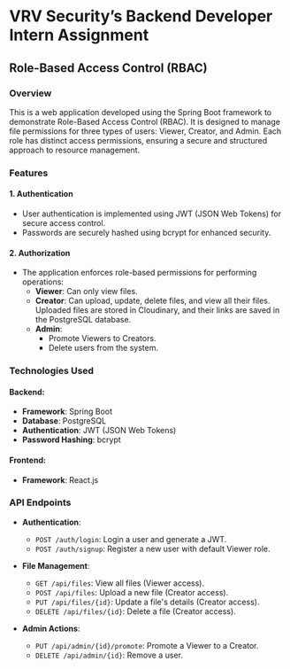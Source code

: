# VRV Security’s Backend Developer Intern Assignment  
## Role-Based Access Control (RBAC)  

### Overview  
This is a web application developed using the Spring Boot framework to demonstrate Role-Based Access Control (RBAC). It is designed to manage file permissions for three types of users: Viewer, Creator, and Admin. Each role has distinct access permissions, ensuring a secure and structured approach to resource management.  

### Features  

#### 1. **Authentication**  
- User authentication is implemented using JWT (JSON Web Tokens) for secure access control.  
- Passwords are securely hashed using bcrypt for enhanced security.  

#### 2. **Authorization**  
- The application enforces role-based permissions for performing operations:  
  - **Viewer**: Can only view files.  
  - **Creator**: Can upload, update, delete files, and view all their files. Uploaded files are stored in Cloudinary, and their links are saved in the PostgreSQL database.  
  - **Admin**:  
    - Promote Viewers to Creators.  
    - Delete users from the system.  

### Technologies Used  

#### Backend:  
- **Framework**: Spring Boot  
- **Database**: PostgreSQL  
- **Authentication**: JWT (JSON Web Tokens)  
- **Password Hashing**: bcrypt  

#### Frontend:  
- **Framework**: React.js  

### API Endpoints  

- **Authentication**:  
  - `POST /auth/login`: Login a user and generate a JWT.  
  - `POST /auth/signup`: Register a new user with default Viewer role.  

- **File Management**:  
  - `GET /api/files`: View all files (Viewer access).  
  - `POST /api/files`: Upload a new file (Creator access).  
  - `PUT /api/files/{id}`: Update a file's details (Creator access).  
  - `DELETE /api/files/{id}`: Delete a file (Creator access).  

- **Admin Actions**:  
  - `PUT /api/admin/{id}/promote`: Promote a Viewer to a Creator.  
  - `DELETE /api/admin/{id}`: Remove a user.  


